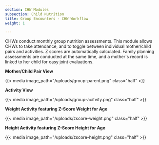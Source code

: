 ```yaml
---
section: CHW Modules
subsection: Child Nutrition
title: Group Encounters - CHW Workflow
weight: 1

---
```

CHWs conduct monthly group nutrition assessments. This module allows CHWs to take attendance, and to toggle between individual mother/child pairs and activities. Z scores are automatically calculated. Family planning assessments are conducted at the same time, and a mother's record is linked to her child for easy joint evaluations.

**Mother/Child Pair View**

{{< media image_path="/uploads/group-parent.png" class="half" >}}

**Activity View**

{{< media image_path="/uploads/group-acitvity.png" class="half" >}}

**Weight Activity featuring Z-Score Weight for Age**

{{< media image_path="/uploads/zscore-weight.png" class="half" >}}

**Height Activity featuring Z-Score Height for Age**

{{< media image_path="/uploads/zscore-height.png" class="half" >}}